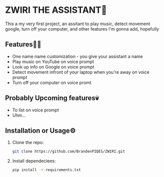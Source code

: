 # ZWIRI THE ASSISTANT🤖

This a my very first project, an assitant to play music, detect movement google, turn off your computer, and other features I'm gonna add, hopefully

## Features🧑‍💻
- One name name customization - you give your assistant a name
- Play music on YouTube on voice prompt
- Look up info on Google on voice prompt
- Detect movement infront of your laptop when you're away on voice prompt
- Turn off your computer on voice promt

## **Probably** Upcoming features💀
- To list on voice prompt
- Uhm...

## Installation or Usage⚙️
1. Clone the repo:
   ```bash
   git clone https://github.com/BrandenPIQES/ZWIRI.git

2. Install dependeciees:
   ```bash
   pip install -r requirements.txt
